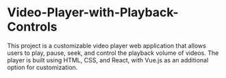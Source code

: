 # Video-Player-with-Playback-Controls
This project is a customizable video player web application that allows users to play, pause, seek, and control the playback volume of videos. The player is built using HTML, CSS, and React, with Vue.js as an additional option for customization.
